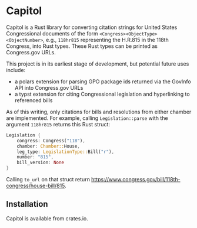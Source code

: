 # Capitol
Capitol is a Rust library for converting citation strings for United States Congressional documents of the form `<Congress><ObjectType><ObjectNumber>`, e.g., `118hr815` representing the H.R.815 in the 118th Congress, into Rust types. These Rust types can be printed as Congress.gov URLs.

This project is in its earliest stage of development, but potential future uses include:
- a polars extension for parsing GPO package ids returned via the GovInfo API into Congress.gov URLs
- a typst extension for citing Congressional legislation and hyperlinking to referenced bills

As of this writing, only citations for bills and resolutions from either chamber are implemented. For example, calling `Legislation::parse` with the argument `118hr815` returns this Rust struct:
```rust
Legislation {
    congress: Congress("118"),
    chamber: Chamber::House,
    leg_type: LegislationType::Bill("r"),
    number: "815",
    bill_version: None
}
```
Calling `to_url` on that struct return https://www.congress.gov/bill/118th-congress/house-bill/815.

## Installation

Capitol is available from crates.io.
